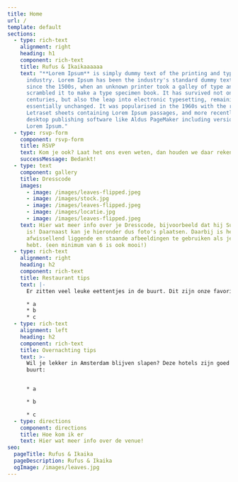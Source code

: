 ```yaml
---
title: Home
url: /
template: default
sections:
  - type: rich-text
    alignment: right
    heading: h1
    component: rich-text
    title: Rufus & Ikaikaaaaaa
    text: "**Lorem Ipsum** is simply dummy text of the printing and typesetting
      industry. Lorem Ipsum has been the industry's standard dummy text ever
      since the 1500s, when an unknown printer took a galley of type and
      scrambled it to make a type specimen book. It has survived not only five
      centuries, but also the leap into electronic typesetting, remaining
      essentially unchanged. It was popularised in the 1960s with the release of
      Letraset sheets containing Lorem Ipsum passages, and more recently with
      desktop publishing software like Aldus PageMaker including versions of
      Lorem Ipsum."
  - type: rsvp-form
    component: rsvp-form
    title: RSVP
    text: Kom je ook? Laat het ons even weten, dan houden we daar rekening mee!
    successMessage: Bedankt!
  - type: text
    component: gallery
    title: Dresscode
    images:
      - image: /images/leaves-flipped.jpeg
      - image: /images/stock.jpg
      - image: /images/leaves-flipped.jpeg
      - image: /images/locatie.jpg
      - image: /images/leaves-flipped.jpeg
    text: Hier wat meer info over je Dresscode, bijvoorbeeld dat hij Summer chique
      is! Daarnaast kan je hieronder dus foto's plaatsen. Daarbij is het mooi om
      afwissellend liggende en staande afbeeldingen te gebruiken als je die
      hebt. (een minimum van 6 is ook mooi!)
  - type: rich-text
    alignment: right
    heading: h2
    component: rich-text
    title: Restaurant tips
    text: |-
      Er zitten veel leuke eettentjes in de buurt. Dit zijn onze favorieten:

      * a
      * b
      * c
  - type: rich-text
    alignment: left
    heading: h2
    component: rich-text
    title: Overnachting tips
    text: >-
      Wil je lekker in Amsterdam blijven slapen? Deze hotels zijn goed en in de
      buurt:


      * a

      * b

      * c
  - type: directions
    component: directions
    title: Hoe kom ik er
    text: Hier wat meer info over de venue!
seo:
  pageTitle: Rufus & Ikaika
  pageDescription: Rufus & Ikaika
  ogImage: /images/leaves.jpg
---
```

